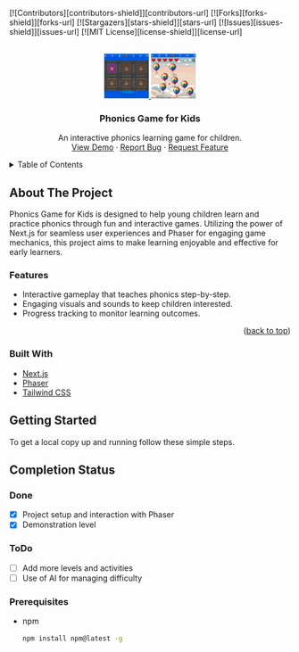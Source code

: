 <a name="readme-top"></a>

<!-- PROJECT SHIELDS -->
[![Contributors][contributors-shield]][contributors-url]
[![Forks][forks-shield]][forks-url]
[![Stargazers][stars-shield]][stars-url]
[![Issues][issues-shield]][issues-url]
[![MIT License][license-shield]][license-url]

<!-- PROJECT LOGO -->
<br />
<div align="center">
  <a href="https://github.com/github_username/phonics-ai-game">
    <img src="public/screenshots/Screenshot2.png" alt="Logo" width="80" height="80">
    <img src="public/screenshots/Screenshot1.png" alt="Logo" width="80" height="80">
  </a>

<h3 align="center">Phonics Game for Kids</h3>

  <p align="center">
    An interactive phonics learning game for children.
    <br />
    <a href="https://github.com/github_username/phonics-ai-game">View Demo</a>
    ·
    <a href="https://github.com/github_username/phonics-ai-game/issues">Report Bug</a>
    ·
    <a href="https://github.com/github_username/phonics-ai-game/issues">Request Feature</a>
  </p>
</div>

<!-- TABLE OF CONTENTS -->
<details>
  <summary>Table of Contents</summary>
  <ol>
    <li><a href="#about-the-project">About The Project</a></li>
    <li><a href="#built-with">Built With</a></li>
    <li><a href="#getting-started">Getting Started</a></li>
    <li><a href="#usage">Usage</a></li>
    <li><a href="#completion-status">Completion Status</a></li>
    <li><a href="#roadmap">Roadmap</a></li>
    <li><a href="#contributing">Contributing</a></li>
    <li><a href="#license">License</a></li>
    <li><a href="#contact">Contact</a></li>
    <li><a href="#acknowledgments">Acknowledgments</a></li>
  </ol>
</details>

<!-- ABOUT THE PROJECT -->
## About The Project

Phonics Game for Kids is designed to help young children learn and practice phonics through fun and interactive games. Utilizing the power of Next.js for seamless user experiences and Phaser for engaging game mechanics, this project aims to make learning enjoyable and effective for early learners.

### Features

- Interactive gameplay that teaches phonics step-by-step.
- Engaging visuals and sounds to keep children interested.
- Progress tracking to monitor learning outcomes.

<p align="right">(<a href="#readme-top">back to top</a>)</p>

### Built With

- [Next.js](https://nextjs.org/)
- [Phaser](https://phaser.io/)
- [Tailwind CSS](https://tailwindcss.com/)

<!-- GETTING STARTED -->
## Getting Started

To get a local copy up and running follow these simple steps.

<!-- COMPLETION STATUS -->
## Completion Status

### Done
- [x] Project setup and interaction with Phaser
- [x] Demonstration level

### ToDo
- [ ] Add more levels and activities
- [ ] Use of AI for managing difficulty

### Prerequisites

- npm
  ```sh
  npm install npm@latest -g
